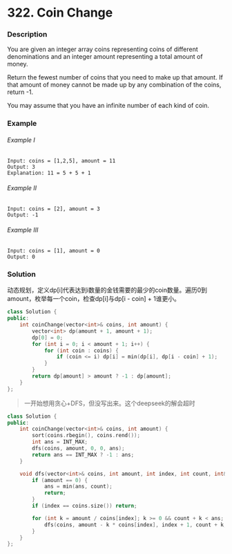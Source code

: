 # 322. Coin Change

### Description

You are given an integer array coins representing coins of different denominations and an integer amount representing a total amount of money.

Return the fewest number of coins that you need to make up that amount. If that amount of money cannot be made up by any combination of the coins, return -1.

You may assume that you have an infinite number of each kind of coin.

### Example 

###### Example I

```
Input: coins = [1,2,5], amount = 11
Output: 3
Explanation: 11 = 5 + 5 + 1
```

###### Example II

```
Input: coins = [2], amount = 3
Output: -1
```

###### Example III

```
Input: coins = [1], amount = 0
Output: 0
```

### Solution

动态规划，定义dp[i]代表达到i数量的金钱需要的最少的coin数量。遍历0到amount，枚举每一个coin，检查dp[i]与dp[i - coin] + 1谁更小。

```c++
class Solution {
public:
    int coinChange(vector<int>& coins, int amount) {
        vector<int> dp(amount + 1, amount + 1);
        dp[0] = 0;
        for (int i = 0; i < amount + 1; i++) {
            for (int coin : coins) {
                if (coin <= i) dp[i] = min(dp[i], dp[i - coin] + 1);
            }
        }
        return dp[amount] > amount ? -1 : dp[amount];
    }
};
```

> 一开始想用贪心+DFS，但没写出来。这个deepseek的解会超时

```c++
class Solution {
public:
    int coinChange(vector<int>& coins, int amount) {
        sort(coins.rbegin(), coins.rend()); 
        int ans = INT_MAX;
        dfs(coins, amount, 0, 0, ans);
        return ans == INT_MAX ? -1 : ans;
    }

    void dfs(vector<int>& coins, int amount, int index, int count, int& ans) {
        if (amount == 0) {
            ans = min(ans, count);
            return;
        }
        if (index == coins.size()) return;

        for (int k = amount / coins[index]; k >= 0 && count + k < ans; k--) {
            dfs(coins, amount - k * coins[index], index + 1, count + k, ans);
        }
    }
};
```